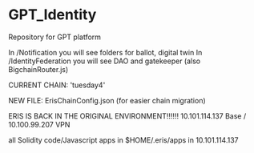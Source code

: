 # GPT_Identity
Repository for GPT platform

In /Notification you will see folders for ballot, digital twin
In /IdentityFederation you will see DAO and gatekeeper (also BigchainRouter.js)

CURRENT CHAIN: 'tuesday4'

NEW FILE: ErisChainConfig.json (for easier chain migration)

ERIS IS BACK IN THE ORIGINAL ENVIRONMENT!!!!!!
    10.101.114.137 Base / 10.100.99.207 VPN

all Solidity code/Javascript apps in $HOME/.eris/apps in 10.101.114.137
